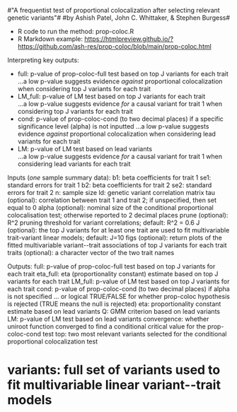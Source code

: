 #"A frequentist test of proportional colocalization after selecting relevant genetic variants"#
#by Ashish Patel, John C. Whittaker, & Stephen Burgess#

* R code to run the method: prop-coloc.R
* R Markdown example: https://htmlpreview.github.io/?https://github.com/ash-res/prop-coloc/blob/main/prop-coloc.html

Interpreting key outputs:
 * full: p-value of prop-coloc-full test based on top J variants for each trait  
   ...a low p-value suggests evidence *against* proportional colocalization when considering top J variants for each trait  
 * LM_full: p-value of LM test based on top J variants for each trait  
   ...a low p-value suggests evidence *for* a causal variant for trait 1 when considering top J variants for each trait  
 * cond: p-value of prop-coloc-cond (to two decimal places) if a specific significance level (alpha) is not inputted
   ...a low p-value suggests evidence *against* proportional colocalization when considering lead variants for each trait
 * LM: p-value of LM test based on lead variants  
   ...a low p-value suggests evidence *for* a causal variant for trait 1 when considering lead variants for each trait

Inputs (*one* sample summary data):
  b1: beta coefficients for trait 1
  se1: standard errors for trait 1
  b2: beta coefficients for trait 2
  se2: standard errors for trait 2
  n: sample size
  ld: genetic variant correlation matrix
  tau (optional): correlation between trait 1 and trait 2; if unspecified, then set equal to 0
  alpha (optional): nominal size of the conditional proportional colocalisation test; otherwise reported to 2 decimal places
  prune (optional): R^2 pruning threshold for variant correlations; default: R^2 = 0.6
  J (optional): the top J variants for at least one trait are used to fit multivariable trait-variant linear models; default: J=10
  figs (optional): return plots of the fitted multivariable variant--trait associations of top J variants for each trait
  traits (optional): a character vector of the two trait names

Outputs:
  full: p-value of prop-coloc-full test based on top J variants for each trait
  eta_full: eta (proportionality constant) estimate based on top J variants for each trait
  LM_full: p-value of LM test based on top J variants for each trait 
  cond: p-value of prop-coloc-cond (to two decimal places) if alpha is not specified
  ... or logical TRUE/FALSE for whether prop-coloc hypothesis is rejected (TRUE means the null is rejected)
  eta: proportionality constant estimate based on lead variants
  Q: GMM criterion based on lead variants
  LM: p-value of LM test based on lead variants
  convergence: whether uniroot function converged to find a conditional critical value for the prop-coloc-cond test
  top: two most relevant variants selected for the conditional proportional colocalization test
# variants: full set of variants used to fit multivariable linear variant--trait models
